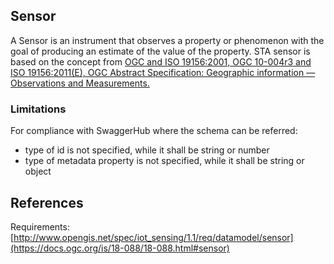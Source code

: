 ## Sensor

A Sensor is an instrument that observes a property or phenomenon with the goal of producing an estimate of the value of the property.
STA sensor is based on the concept from [OGC and ISO 19156:2001, OGC 10-004r3 and ISO 19156:2011(E), OGC Abstract Specification: Geographic information — Observations and Measurements.](http://portal.opengeospatial.org/files/?artifact_id=41579)

### Limitations
For compliance with SwaggerHub where the schema can be referred:
- type of id is not specified, while it shall be string or number
- type of metadata property is not specified, while it shall be string or object


## References

Requirements: [http://www.opengis.net/spec/iot_sensing/1.1/req/datamodel/sensor](https://docs.ogc.org/is/18-088/18-088.html#sensor)
